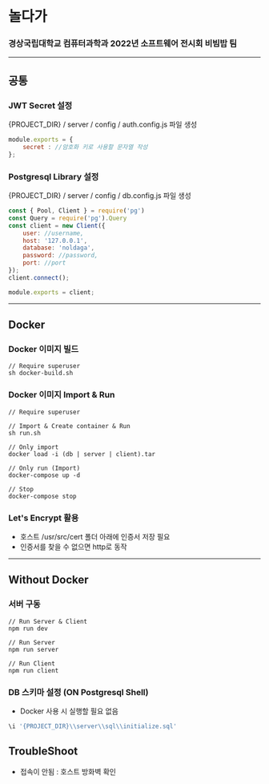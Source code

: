 # 놀다가
### 경상국립대학교 컴퓨터과학과 2022년 소프트웨어 전시회 비빔밥 팀

<hr>

## 공통

### JWT Secret 설정
 
 {PROJECT_DIR} / server / config / auth.config.js 파일 생성
    
```javascript
module.exports = {
    secret : //암호화 키로 사용할 문자열 작성
};
```

### Postgresql Library 설정

 {PROJECT_DIR} / server / config / db.config.js 파일 생성
```javascript
const { Pool, Client } = require('pg')
const Query = require('pg').Query
const client = new Client({
    user: //username,
    host: '127.0.0.1',
    database: 'noldaga',
    password: //password,
    port: //port
});
client.connect();

module.exports = client;
```

<hr>

## Docker

### Docker 이미지 빌드
```shell
// Require superuser
sh docker-build.sh
```

### Docker 이미지 Import & Run
```shell
// Require superuser

// Import & Create container & Run
sh run.sh

// Only import
docker load -i (db | server | client).tar

// Only run (Import)
docker-compose up -d

// Stop
docker-compose stop
```

### Let's Encrypt 활용
 - 호스트 /usr/src/cert 폴더 아래에 인증서 저장 필요
 - 인증서를 찾을 수 없으면 http로 동작

<hr>

## Without Docker

### 서버 구동
```shell
// Run Server & Client
npm run dev

// Run Server
npm run server

// Run Client
npm run client
```

### DB 스키마 설정 (ON Postgresql Shell)
- Docker 사용 시 실행할 필요 없음
```sql
\i '{PROJECT_DIR}\\server\\sql\\initialize.sql'
```

## TroubleShoot
 - 접속이 안됨 : 호스트 방화벽 확인

